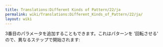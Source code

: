 ```yaml
---
title: Translations:Different Kinds of Pattern/22/ja
permalink: wiki/Translations:Different_Kinds_of_Pattern/22/ja/
layout: wiki
---
```


3番目のパラメータを追加することもできます。これはパターンを '回転させる'
ので、異なるステップで開始されます:
